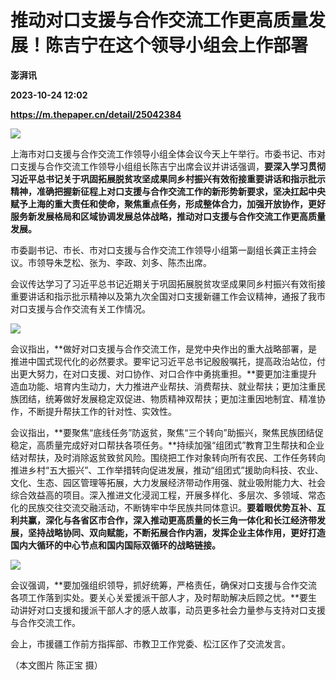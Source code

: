 # 推动对口支援与合作交流工作更高质量发展！陈吉宁在这个领导小组会上作部署
**澎湃讯**

**2023-10-24 12:02**

**https://m.thepaper.cn/detail/25042384**

![](https://imagecloud.thepaper.cn/thepaper/image/275/421/370.jpg)

上海市对口支援与合作交流工作领导小组全体会议今天上午举行。市委书记、市对口支援与合作交流工作领导小组组长陈吉宁出席会议并讲话强调，**要深入学习贯彻习近平总书记关于巩固拓展脱贫攻坚成果同乡村振兴有效衔接重要讲话和指示批示精神，准确把握新征程上对口支援与合作交流工作的新形势新要求，坚决扛起中央赋予上海的重大责任和使命，聚焦重点任务，形成整体合力，加强开放协作，更好服务新发展格局和区域协调发展总体战略，推动对口支援与合作交流工作更高质量发展。**

市委副书记、市长、市对口支援与合作交流工作领导小组第一副组长龚正主持会议。市领导朱芝松、张为、李政、刘多、陈杰出席。

会议传达学习了习近平总书记近期关于巩固拓展脱贫攻坚成果同乡村振兴有效衔接重要讲话和指示批示精神以及第九次全国对口支援新疆工作会议精神，通报了我市对口支援与合作交流有关工作情况。

![](https://imagecloud.thepaper.cn/thepaper/image/275/421/371.jpg)

会议指出，**做好对口支援与合作交流工作，是党中央作出的重大战略部署，是推进中国式现代化的必然要求。要牢记习近平总书记殷殷嘱托，提高政治站位，付出更大努力，在对口支援、对口协作、对口合作中勇挑重担。**要更加注重提升造血功能、培育内生动力，大力推进产业帮扶、消费帮扶、就业帮扶；更加注重民族团结，统筹做好发展稳定双促进、物质精神双帮扶；更加注重因地制宜、精准协作，不断提升帮扶工作的针对性、实效性。

会议指出，**要聚焦“底线任务”防返贫，聚焦“三个转向”助振兴，聚焦民族团结促稳定，高质量完成好对口帮扶各项任务。**持续加强“组团式”教育卫生帮扶和企业结对帮扶，及时消除返贫致贫风险。围绕把工作对象转向所有农民、工作任务转向推进乡村“五大振兴”、工作举措转向促进发展，推动“组团式”援助向科技、农业、文化、生态、园区管理等拓展，大力发展经济带动作用强、就业吸附能力大、社会综合效益高的项目。深入推进文化浸润工程，开展多样化、多层次、多领域、常态化的民族交往交流交融活动，不断铸牢中华民族共同体意识。**要着眼优势互补、互利共赢，深化与各省区市合作，深入推动更高质量的长三角一体化和长江经济带发展，坚持战略协同、双向赋能，不断拓展合作内涵，发挥企业主体作用，更好打造国内大循环的中心节点和国内国际双循环的战略链接。**

![](https://imagecloud.thepaper.cn/thepaper/image/275/421/372.jpg)

会议强调，**要加强组织领导，抓好统筹，严格责任，确保对口支援与合作交流各项工作落到实处。要关心关爱援派干部人才，及时帮助解决后顾之忧。**要生动讲好对口支援和援派干部人才的感人故事，动员更多社会力量参与支持对口支援与合作交流工作。

会上，市援疆工作前方指挥部、市教卫工作党委、松江区作了交流发言。

（本文图片 陈正宝 摄）